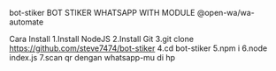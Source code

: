 bot-stiker
BOT STIKER WHATSAPP WITH MODULE @open-wa/wa-automate


Cara Install
1.Install NodeJS
2.Install Git
3.git clone https://github.com/steve7474/bot-stiker
4.cd bot-stiker
5.npm i
6.node index.js
7.scan qr dengan whatsapp-mu di hp
